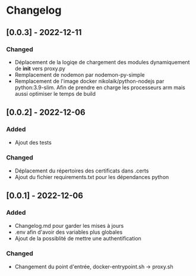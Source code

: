 # Changelog

## [0.0.3] - 2022-12-11

### Changed

- Déplacement de la logiqe de chargement des modules dynamiquement de __init__ vers proxy.py
- Remplacement de nodemon par nodemon-py-simple
- Remplacement de l'image docker nikolaik/python-nodejs par python:3.9-slim. Afin de prendre en charge les processeurs arm mais aussi optimiser le temps de build


## [0.0.2] - 2022-12-06

### Added

- Ajout des tests

### Changed

- Déplacement du répertoires des certificats dans .certs
- Ajout du fichier requirements.txt pour les dépendances python

## [0.0.1] - 2022-12-06

### Added

- Changelog.md pour garder les mises à jours
- .env afin d'avoir des variables plus globales
- Ajout de la possiblité de mettre une authentification

### Changed

- Changement du point d'entrée, docker-entrypoint.sh -> proxy.sh
